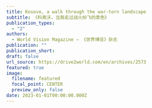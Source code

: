 ```yaml
---
title: Kosovo, a walk through the war-torn landscape
subtitle: 《科索沃，当我走过战火纷飞的景色》
publication_types:
  - "2"
authors:
  - World Vision Magazine — 《世界博览》杂志
publication: ""
publication_short: 
draft: false
url_source: https://drive2world.com/en/archives/2573
featured: true
image:
  filename: featured
  focal_point: CENTER
  preview_only: false
date: 2023-01-01T00:00:00.000Z
---
```


